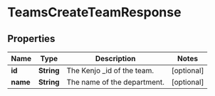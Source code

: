 

# TeamsCreateTeamResponse


## Properties

| Name | Type | Description | Notes |
|------------ | ------------- | ------------- | -------------|
|**id** | **String** | The Kenjo _id of the team. |  [optional] |
|**name** | **String** | The name of the department. |  [optional] |



